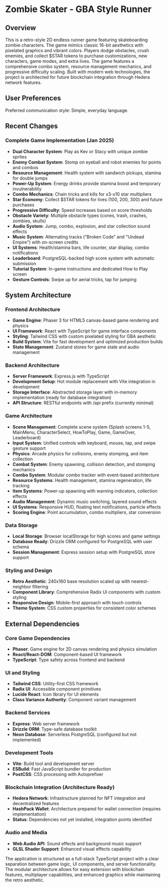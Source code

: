 # Zombie Skater - GBA Style Runner

## Overview

This is a retro-style 2D endless runner game featuring skateboarding zombie characters. The game mimics classic 16-bit aesthetics with pixelated graphics and vibrant colors. Players dodge obstacles, crush enemies, and collect $STAR tokens to purchase customizations, new characters, game modes, and extra lives. The game features a comprehensive combo system, resource management mechanics, and progressive difficulty scaling. Built with modern web technologies, the project is architected for future blockchain integration through Hedera network features.

## User Preferences

Preferred communication style: Simple, everyday language.

## Recent Changes

### Complete Game Implementation (Jan 2025)
- **Dual Character System**: Play as Kev or Stacy with unique zombie sprites
- **Enemy Combat System**: Stomp on eyeball and robot enemies for points and combos
- **Resource Management**: Health system with sandwich pickups, stamina for double jumps
- **Power-Up System**: Energy drinks provide stamina boost and temporary invulnerability
- **Combo Mechanics**: Chain tricks and kills for x3-x10 star multipliers
- **Star Economy**: Collect $STAR tokens for lives (100, 200, 300) and future purchases
- **Progressive Difficulty**: Speed increases based on score thresholds
- **Obstacle Variety**: Multiple obstacle types (cones, trash, crashes, zombies, skulls)
- **Audio System**: Jump, combo, explosion, and star collection sound effects
- **Music System**: Alternating tracks ("Broken Code" and "Undead Empire") with on-screen credits
- **UI Systems**: Health/stamina bars, life counter, star display, combo notifications
- **Leaderboard**: PostgreSQL-backed high score system with automatic submission
- **Tutorial System**: In-game instructions and dedicated How to Play screen
- **Gesture Controls**: Swipe up for aerial tricks, tap for jumping

## System Architecture

### Frontend Architecture
- **Game Engine**: Phaser 3 for HTML5 canvas-based game rendering and physics
- **UI Framework**: React with TypeScript for game interface components
- **Styling**: Tailwind CSS with custom pixelated styling for GBA aesthetic
- **Build System**: Vite for fast development and optimized production builds
- **State Management**: Zustand stores for game state and audio management

### Backend Architecture
- **Server Framework**: Express.js with TypeScript
- **Development Setup**: Hot module replacement with Vite integration in development
- **Storage Interface**: Abstracted storage layer with in-memory implementation (ready for database integration)
- **API Structure**: RESTful endpoints with /api prefix (currently minimal)

### Game Architecture
- **Scene Management**: Complete scene system (Splash screens 1-5, MainMenu, CharacterSelect, HowToPlay, Game, GameOver, Leaderboard)
- **Input System**: Unified controls with keyboard, mouse, tap, and swipe gesture support
- **Physics**: Arcade physics for collisions, enemy stomping, and item collection
- **Combat System**: Enemy spawning, collision detection, and stomping mechanics
- **Combo System**: Modular combo tracker with event-based architecture
- **Resource Systems**: Health management, stamina regeneration, life tracking
- **Item Systems**: Power-up spawning with warning indicators, collection effects
- **Audio Management**: Dynamic music switching, layered sound effects
- **UI Systems**: Responsive HUD, floating text notifications, particle effects
- **Scoring Engine**: Point accumulation, combo multipliers, star conversion

### Data Storage
- **Local Storage**: Browser localStorage for high scores and game settings
- **Database Ready**: Drizzle ORM configured for PostgreSQL with user schema
- **Session Management**: Express session setup with PostgreSQL store support

### Styling and Design
- **Retro Aesthetic**: 240x160 base resolution scaled up with nearest-neighbor filtering
- **Component Library**: Comprehensive Radix UI components with custom styling
- **Responsive Design**: Mobile-first approach with touch controls
- **Theme System**: CSS custom properties for consistent color schemes

## External Dependencies

### Core Game Dependencies
- **Phaser**: Game engine for 2D canvas rendering and physics simulation
- **React/React-DOM**: Component-based UI framework
- **TypeScript**: Type safety across frontend and backend

### UI and Styling
- **Tailwind CSS**: Utility-first CSS framework
- **Radix UI**: Accessible component primitives
- **Lucide React**: Icon library for UI elements
- **Class Variance Authority**: Component variant management

### Backend Services
- **Express**: Web server framework
- **Drizzle ORM**: Type-safe database toolkit
- **Neon Database**: Serverless PostgreSQL (configured but not implemented)

### Development Tools
- **Vite**: Build tool and development server
- **ESBuild**: Fast JavaScript bundler for production
- **PostCSS**: CSS processing with Autoprefixer

### Blockchain Integration (Architecture Ready)
- **Hedera Network**: Infrastructure planned for NFT integration and decentralized features
- **HashPack Wallet**: Architecture prepared for wallet connection (requires implementation)
- **Status**: Dependencies not yet installed, integration points identified

### Audio and Media
- **Web Audio API**: Sound effects and background music support
- **GLSL Shader Support**: Enhanced visual effects capability

The application is structured as a full-stack TypeScript project with a clear separation between game logic, UI components, and server functionality. The modular architecture allows for easy extension with blockchain features, multiplayer capabilities, and enhanced graphics while maintaining the retro aesthetic.